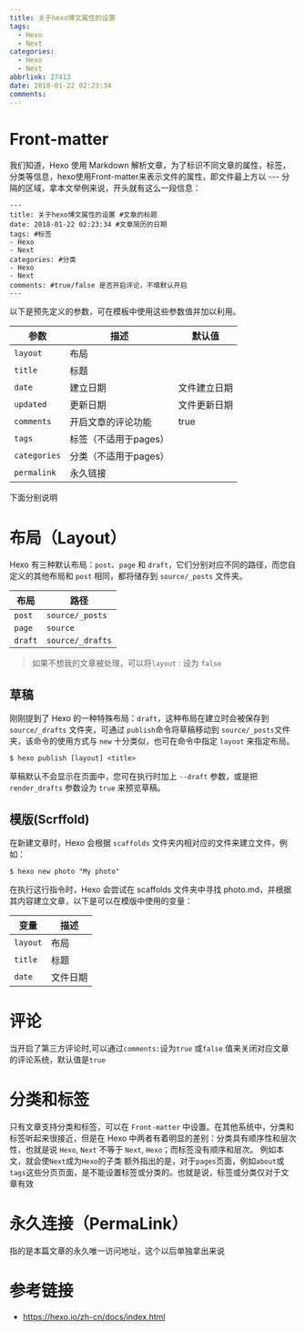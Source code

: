 ```yaml
---
title: 关于hexo博文属性的设置
tags:
  - Hexo
  - Next
categories:
  - Hexo
  - Next
abbrlink: 27413
date: 2018-01-22 02:23:34
comments:
---
```

# Front-matter
我们知道，Hexo 使用 Markdown 解析文章，为了标识不同文章的属性，标签，分类等信息，hexo使用Front-matter来表示文件的属性，即文件最上方以 --- 分隔的区域，拿本文举例来说，开头就有这么一段信息：
```
---
title: 关于hexo博文属性的设置 #文章的标题
date: 2018-01-22 02:23:34 #文章简历的日期
tags: #标签
- Hexo 
- Next
categories: #分类
- Hexo
- Next
comments: #true/false 是否开启评论，不填默认开启
---
```

以下是预先定义的参数，可在模板中使用这些参数值并加以利用。

|参数|描述|默认值|
|----|----|----|
| `layout` | 布局 |
| `title`	| 标题 |
| `date` | 建立日期 | 文件建立日期 |
| `updated `|	更新日期 | 文件更新日期 |
| `comments`	| 开启文章的评论功能 | true |
| `tags` | 标签（不适用于pages）|	
| `categories` | 分类（不适用于pages）|	
| `permalink` | 永久链接|

下面分别说明  

# 布局（Layout）

Hexo 有三种默认布局：`post`、`page` 和 `draft`，它们分别对应不同的路径，而您自定义的其他布局和 `post` 相同，都将储存到 `source/_posts` 文件夹。

|布局|路径|
|----|----|
|`post`|`source/_posts`|
|`page`|`source`|
|`draft`|`source/_drafts`|
> 如果不想我的文章被处理，可以将`layout：`设为 `false`

## 草稿
刚刚提到了 Hexo 的一种特殊布局：`draft`，这种布局在建立时会被保存到 `source/_drafts` 文件夹，可通过 `publish`命令将草稿移动到 `source/_posts`文件夹，该命令的使用方式与 `new` 十分类似，也可在命令中指定 `layout` 来指定布局。

```
$ hexo publish [layout] <title>
```

草稿默认不会显示在页面中，您可在执行时加上 `--draft` 参数，或是把 `render_drafts` 参数设为 `true` 来预览草稿。

## 模版(Scrffold)

在新建文章时，Hexo 会根据 `scaffolds` 文件夹内相对应的文件来建立文件，例如：

```
$ hexo new photo "My photo"
```

在执行这行指令时，Hexo 会尝试在 scaffolds 文件夹中寻找 photo.md，并根据其内容建立文章，以下是可以在模版中使用的变量：  

|变量|描述|
|---|---|
|`layout`|布局|
|`title`|标题|
|`date`|文件日期|

# 评论

当开启了第三方评论时,可以通过`comments:`设为`true` 或`false` 值来关闭对应文章的评论系统，默认值是`true`

# 分类和标签

只有文章支持分类和标签，可以在 `Front-matter` 中设置。在其他系统中，分类和标签听起来很接近，但是在 Hexo 中两者有着明显的差别：分类具有顺序性和层次性，也就是说 `Hexo`, `Next` 不等于 `Next`, `Hexo`；而标签没有顺序和层次。 例如本文，就会使`Next`成为`Hexo`的子类
额外指出的是，对于`pages`页面，例如`about`或`tags`这些分页页面，是不能设置标签或分类的。也就是说，标签或分类仅对于文章有效

# 永久连接（PermaLink）

指的是本篇文章的永久唯一访问地址，这个以后单独拿出来说

# 参考链接

* https://hexo.io/zh-cn/docs/index.html
